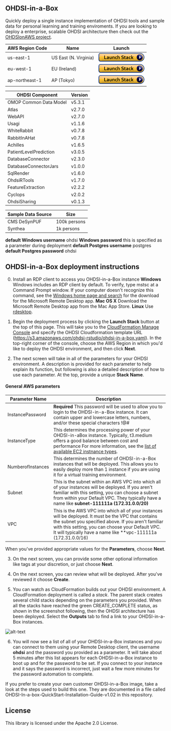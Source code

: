 ## OHDSI-in-a-Box

Quickly deploy a single instance implementation of OHDSI tools and sample data for personal learning and training enviroments.  If you are looking to deploy a enterprise, scalable OHDSI architecture then check out the [OHDSIonAWS project](https://github.com/OHDSI/OHDSIonAWS).  

| AWS Region Code | Name | Launch |
| --- | --- | --- 
| us-east-1 |US East (N. Virginia)| [![cloudformation-launch-stack](images/cloudformation-launch-stack.png)](https://console.aws.amazon.com/cloudformation/home?region=us-east-1#/stacks/new?stackName=OHDSI&templateURL=https://s3.amazonaws.com/ohdsi-rstudio/ohdsi-in-a-box.yaml) |
| eu-west-1 |EU (Ireland)| [![cloudformation-launch-stack](images/cloudformation-launch-stack.png)](https://console.aws.amazon.com/cloudformation/home?region=eu-west-1#/stacks/new?stackName=OHDSI&templateURL=https://s3.amazonaws.com/ohdsi-rstudio/ohdsi-in-a-box.yaml) |
| ap-northeast-1 |AP (Tokyo)| [![cloudformation-launch-stack](images/cloudformation-launch-stack.png)](https://console.aws.amazon.com/cloudformation/home?region=ap-northeast-1#/stacks/new?stackName=OHDSI&templateURL=https://s3.amazonaws.com/ohdsi-rstudio/ohdsi-in-a-box.yaml) |


| OHDSI Component | Version |
| --- | --- 
| OMOP Common Data Model | v5.3.1 |
| Atlas | v2.7.0 |
| WebAPI | v2.7.0 | 
| Usagi | v1.1.6 |
| WhiteRabbit | v0.7.8 |
| RabbitInAHat| v0.7.8 |
| Achilles | v1.6.5 |
| PatientLevelPrediction | v3.0.5 |
| DatabaseConnector | v2.3.0 |
| DatabaseConnectorJars | v1.0.0 |
| SqlRender | v1.6.0 |
| OhdsiRTools | v1.7.0 |
| FeatureExtraction | v2.2.2 |
| Cyclops | v2.0.2 |
| OhdsiSharing | v0.1.3 |


| Sample Data Source | Size |
| --- | --- 
| CMS DeSynPUF | 100k persons |
| Synthea | 1k persons |

**default Windows username** ohdsi
**Windows password** this is specified as a parameter during deployment
**default Postgres username** postgres
**default Postgres password** ohdsi

## OHDSI-in-a-Box deployment instructions

0. Install an RDP client to access you OHDSI-in-a-Box instance
**Windows** Windows includes an RDP client by default. To verify, type mstsc at a Command Prompt window. If your computer doesn't recognize this command, see the [Windows home page and search](https://windows.microsoft.com/) for the download for the Microsoft Remote Desktop app.
**Mac OS X** Download the Microsoft Remote Desktop app from the Mac App Store.
**Linux** Use [rdesktop](http://www.rdesktop.org/).

1. Begin the deployment process by clicking the **Launch Stack** button at the top of this page.  This will take you to the [CloudFormation Manage Console](https://console.aws.amazon.com/cloudformation/) and specify the OHDSI Cloudformation template URL (https://s3.amazonaws.com/ohdsi-rstudio/ohdsi-in-a-box.yaml).  In the top-right corner of the console, choose the AWS Region in which you'd like to deploy the OHDSI environment, and then click **Next**. 

2. The next screen will take in all of the parameters for your OHDSI environment.  A description is provided for each parameter to help explain its function, but following is also a detailed description of how to use each parameter.  At the top, provide a unique **Stack Name**.   

#### General AWS parameters
|Parameter Name| Description|
|---------------|-----------|
| InstancePassword | **Required** This password will be used to allow you to login to the OHDSI-in-a-Box instance.  It can contain upper and lowercase letters, numbers, and/or these special characters !@# |
| InstanceType | This determines the processing power of your OHDSI-in-aBox instance.  Typically, t3.medium offers a good balance between cost and performance  For more information, see the [list of available EC2 instnance types](https://aws.amazon.com/ec2/instance-types/). |
| NumberofInstances | This determines the number of OHDSI-in-a-Box instances that will be deployed.  This allows you to easily deploy more than 1 instance if you are using it for a virtual training environment. |
| Subnet | This is the subnet within an AWS VPC into which all of your instances will be deployed.  If you aren't familiar with this setting, you can choose a subnet from within your Default VPC.  They typically have a name like **subnet-111111a (172.31.0.0/20)** |
| VPC | This is the AWS VPC into which all of your instances will be deployed.  It must be the VPC that contains the subnet you specified above.  If you aren't familiar with this setting, you can choose your Default VPC.  It will typically have a name like **vpc-111111a (172.31.0.0/16) |

When you've provided appropriate values for the **Parameters**, choose **Next**.

3. On the next screen, you can provide some other optional information like tags at your discretion, or just choose **Next**.

4. On the next screen, you can review what will be deployed.  After you've reviewed it choose **Create**.

5. You can watch as CloudFormation builds out your OHDSI environment. A CloudFormation deployment is called a *stack*. The parent stack creates several child stacks depending on the parameters you provided.  When all the stacks have reached the green CREATE_COMPLETE status, as shown in the screenshot following, then the OHDSI architecture has been deployed.  Select the **Outputs** tab to find a link to your OHDSI-in-a-Box instances.

![alt-text](images/cfn_outputs.gif "CloudFormation Output")

6.  You will now see a list of all of your OHDSI-in-a-Box instances and you can connect to them using your Remote Desktop client, the username **ohdsi** and the password you provided as a parameter.  It will take about 5 minutes after this list appears for each OHDSI-in-a-Box instance to boot up and for the password to be set.  If you connect to your instance and it says the password is incorrect, just wait a few more minutes for the password automation to complete.


If you prefer to create your own customer OHDSI-in-a-Box image, take a look at the steps used to build this one.  They are documented in a file called OHDSI-In-a-box-QuickStart-Installation-Guide-v1.02 in this repository.


## License

This library is licensed under the Apache 2.0 License. 
